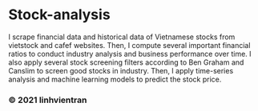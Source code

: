 # Stock-analysis
I scrape financial data and historical data of Vietnamese stocks from vietstock and cafef websites. Then, I compute several important financial ratios to conduct industry analysis and business performance over time. I also apply several stock screening filters according to Ben Graham and Canslim to screen good stocks in industry. Then, I apply time-series analysis and machine learning models to predict the stock price.

### © 2021 linhvientran
